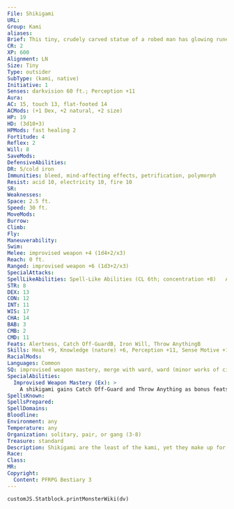 ```yaml
---
File: Shikigami
URL: 
Group: Kami
aliases: 
Brief: This tiny, crudely carved statue of a robed man has glowing runes running across its surface.
CR: 2
XP: 600
Alignment: LN
Size: Tiny
Type: outsider
SubType: (kami, native)
Initiative: 1
Senses: darkvision 60 ft.; Perception +11
Aura: 
AC: 15, touch 13, flat-footed 14
ACMods: (+1 Dex, +2 natural, +2 size)
HP: 19
HD: (3d10+3)
HPMods: fast healing 2
Fortitude: 4
Reflex: 2
Will: 8
SaveMods: 
DefensiveAbilities: 
DR: 5/cold iron
Immunities: bleed, mind-affecting effects, petrification, polymorph
Resist: acid 10, electricity 10, fire 10
SR: 
Weaknesses: 
Space: 2.5 ft.
Speed: 30 ft.
MoveMods: 
Burrow: 
Climb: 
Fly: 
Maneuverability: 
Swim: 
Melee: improvised weapon +4 (1d4+2/x3)
Reach: 0 ft.
Ranged: improvised weapon +6 (1d3+2/x3)
SpecialAttacks: 
SpellLikeAbilities: Spell-Like Abilities (CL 6th; concentration +8)   At Will-invisibility (self only), statue (self only)   3/day-hide from animals, purify food and drink   1/week-commune with nature (CL 12th)
STR: 8
DEX: 13
CON: 12
INT: 11
WIS: 17
CHA: 14
BAB: 3
CMB: 2
CMD: 11
Feats: Alertness, Catch Off-GuardB, Iron Will, Throw AnythingB
Skills: Heal +9, Knowledge (nature) +6, Perception +11, Sense Motive +11, Stealth +15, Survival +9
RacialMods: 
Languages: Common
SQ: improvised weapon mastery, merge with ward, ward (minor works of civilization)
SpecialAbilities:
  Improvised Weapon Mastery (Ex): >
    A shikigami gains Catch Off-Guard and Throw Anything as bonus feats, and adds its Charisma modifier instead of its Strength modifier to damage done with any improvised weapon, as attacks it makes with such weapons seem supernaturally lucky in landing damaging blows. Although a shikigami  is Tiny, it never provokes attacks of opportunity when it attacks an adjacent foe with a melee weapon. If a shikigami critically hits an opponent with an improvised weapon, it deals x3 damage. A shikigami is proficient with improvised weapons.
SpellsKnown: 
SpellsPrepared: 
SpellDomains: 
Bloodline: 
Environment: any
Temperature: any
Organization: solitary, pair, or gang (3-8)
Treasure: standard
Description: Shikigami are the least of the kami, yet they make up for their lowly status with their loyalty and bravery. Unlike most other well-known types of kami, shikigami are more often associated with rural and urban regions than with natural settings. These kami are the protectors of the minor works of civilization-things like milestones, waymarkers, tiny garden statues, and other relatively mundane works of art crafted by humanoid hands.  No two shikigami look exactly alike, as befits a race of kami that associates with such a wide range of wards. While all shikigami have the ability to merge with their wards, these kami are also fond of spending time in their physical forms, watching over their wards either invisibly or in the form of a tiny statue. In combat, a shikigami fights with whatever objects it finds at hand. Although relatively weak, these improvised weapons have an uncanny knack for hitting harder than they should.  Shikigami are as friendly and curious as other kami, but they are quick to leave an area they see as being polluted by ideals that disrupt the virtues of nature. When they do, they generally take their wards with them. They do not engage humanoids who desecrate the environment, but their absence leaves a profound mark on the morale of perceptive villagers. Should the shikigami leave, town officials who know the function of the miniature kami are quick to change policies in their community to ref lect a more naturalistic approach, hoping to rekindle the relationship between shikigami and people, lest the community fall into the disfavor of more powerful and less passive kami.  Shikigami typically stand 2 feet tall and weigh 30 pounds, or 50 pounds when taking their statue forms. A spellcaster must have the Improved Familiar feat, an alignment of lawful neutral, and an arcane caster level of 7th or higher to gain a shikigami familiar. Whenever a shikigami becomes a familiar, it treats its master as its ward.
Race: 
Class: 
MR: 
Copyright:
  Content: PFRPG Bestiary 3
---
```

```dataviewjs
customJS.Statblock.printMonsterWiki(dv)
```
